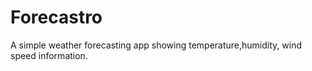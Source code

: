 # Forecastro
A simple weather forecasting app showing temperature,humidity, wind speed information.
